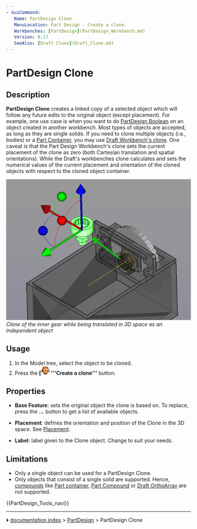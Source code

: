 ```yaml
---
- GuiCommand:
   Name: PartDesign Clone
   MenuLocation: Part Design - Create a clone
   Workbenches: [PartDesign](PartDesign_Workbench.md)
   Version: 0.17
   SeeAlso: [Draft Clone](Draft_Clone.md)
---
```


# PartDesign Clone

## Description

**PartDesign Clone** creates a linked copy of a selected object which will follow any future edits to the original object (except placement). For example, one use case is when you want to do [PartDesign Boolean](PartDesign_Boolean.md) on an object created in another workbench. Most types of objects are accepted, as long as they are single solids. If you need to clone multiple objects (i.e., bodies) or a [Part Container](Std_Part.md), you may use [Draft Workbench\'s clone](Draft_Clone.md). One caveat is that the Part Design Workbench\'s clone sets the current placement of the clone as zero (both Cartesian translation and spatial orientations). While the Draft\'s workbenches clone calculates and sets the numerical values of the current placement and orientation of the cloned objects with respect to the cloned object container.

 ![*Clone of the inner gear while being translated in 3D space as an independent object*](images/clone.png )  
*Clone of the inner gear while being translated in 3D space as an independent object*

## Usage

1.  In the Model tree, select the object to be cloned.
2.  Press the **[<img src=images/PartDesign_Clone.svg style="width:24px"> '''Create a clone'''** button.

## Properties

-    **Base Feature**: sets the original object the clone is based on. To replace, press the **...** button to get a list of available objects.

-    **Placement**: defines the orientation and position of the Clone in the 3D space. See [Placement](Placement.md).

-    **Label**: label given to the Clone object. Change to suit your needs.

## Limitations

-   Only a single object can be used for a PartDesign Clone.
-   Only objects that consist of a single solid are supported. Hence, [compounds](Glossary#Compound.md) like [Part container](Std_Part.md), [Part Compound](Part_Compound.md) or [Draft OrthoArray](Draft_OrthoArray.md) are not supported.




 {{PartDesign_Tools_navi}}



---
⏵ [documentation index](../README.md) > [PartDesign](PartDesign_Workbench.md) > PartDesign Clone
